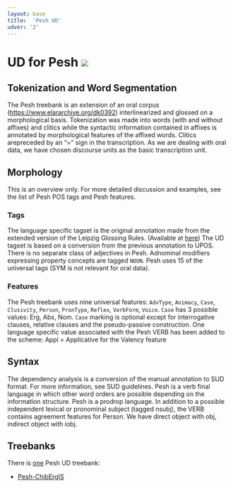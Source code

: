 ```yaml
---
layout: base
title:  'Pesh UD'
udver: '2'
---
```


# UD for Pesh <span class="flagspan"><img class="flag" src="../../flags/svg/HN.svg" /></span>

## Tokenization and Word Segmentation

The Pesh treebank is an extension of an oral corpus (https://www.elararchive.org/dk0392) interlinearized and glossed on a morphological basis.
Tokenization was made into words (with and without affixes) and clitics while the syntactic information contained in affixes is annotated by morphological features of the affixed words. Clitics arepreceded by an “=” sign in the transcription.
As we are dealing with oral data, we have chosen discourse units as the basic transcription unit.

## Morphology

This is an overview only. For more detailed discussion and examples, see the list of Pesh POS tags and Pesh features.

### Tags

The language specific tagset is the original annotation made from the extended version of the Leipzig Glossing Rules. (Available at [here](https://corpafroas.huma-num.fr/glosses.html))
The UD tagset is based on a conversion from the previous annotation to UPOS.
There is no separate class of adjectives in Pesh. Adnominal modifiers expressing property concepts are tagged `NOUN`.
Pesh uses 15 of the universal tags (SYM is not relevant for oral data).


### Features

The Pesh treebank uses nine universal features: `AdvType`, `Animacy`, `Case`, `Clusivity`, `Person`, `PronType`, `Reflex`, `VerbForm`, `Voice`.
`Case` has 3 possible values: Erg, Abs, Nom. `Case` marking is optional except for interrogative clauses, relative clauses and the pseudo-passive construction. 
One language specific value associated with the Pesh VERB has been added to the scheme:
Appl = Applicative for the Valency feature

## Syntax

The dependency analysis is a conversion of the manual annotation to SUD format. For more information, see SUD guidelines.
Pesh is a verb final language in which other word orders are possible depending on the information structure.
Pesh is a prodrop language. In addition to a possible independent lexical or pronominal subject (tagged nsubj), the VERB contains agreement features for Person.
We have direct object with obj, indirect object with iobj.

## Treebanks

There is [one](../treebanks/pay-comparison.html) Pesh UD treebank:

  * [Pesh-ChibErgIS](../treebanks/pay_chisbergis)


